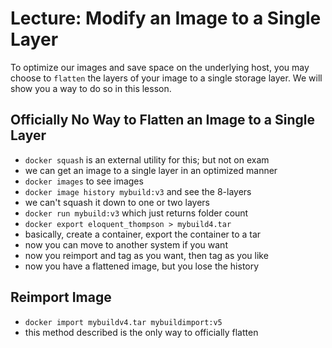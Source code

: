 # Lecture: Modify an Image to a Single Layer

To optimize our images and save space on the underlying host,
you may choose to `flatten` the layers of your image to a
single storage layer. We will show you a way to do so in this lesson.

## Officially No Way to Flatten an Image to a Single Layer

+ `docker squash` is an external utility for this; but not on exam
+ we can get an image to a single layer in an optimized manner
+ `docker images` to see images
+ `docker image history mybuild:v3` and see the 8-layers
+ we can't squash it down to one or two layers
+ `docker run mybuild:v3` which just returns folder count
+ `docker export eloquent_thompson > mybuild4.tar`
+ basically, create a container, export the container to a tar
+ now you can move to another system if you want
+ now you reimport and tag as you want, then tag as you like
+ now you have a flattened image, but you lose the history

## Reimport Image

+ `docker import mybuildv4.tar mybuildimport:v5`
+ this method described is the only way to officially flatten